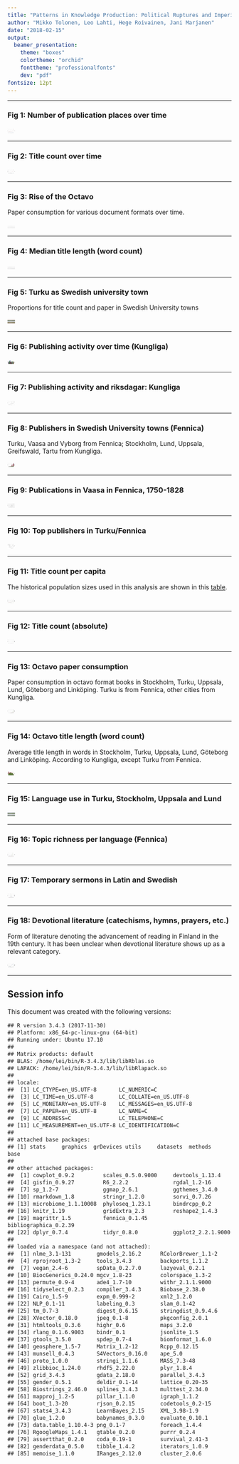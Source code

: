 ```yaml
---
title: "Patterns in Knowledge Production: Political Ruptures and Imperial Dynamics Shaping Public Discourse in Sweden and Finland, 1640–1828"
author: "Mikko Tolonen, Leo Lahti, Hege Roivainen, Jani Marjanen"
date: "2018-02-15"
output: 
  beamer_presentation:
    theme: "boxes"
    colortheme: "orchid"
    fonttheme: "professionalfonts"
    dev: "pdf"
fontsize: 12pt
---
```







---


### Fig 1: Number of publication places over time

<img src="20170201_manuscript/Figure_1-1.png" title="plot of chunk Figure_1" alt="plot of chunk Figure_1" width="17cm" />

---


### Fig 2: Title count over time

<img src="20170201_manuscript/Figure_2-1.png" title="plot of chunk Figure_2" alt="plot of chunk Figure_2" width="17cm" />

---

### Fig 3: Rise of the Octavo

Paper consumption for various document formats over time.



<img src="20170201_manuscript/Figure_3-1.png" title="plot of chunk Figure_3" alt="plot of chunk Figure_3" width="17cm" />



---


### Fig 4: Median title length (word count)

<img src="20170201_manuscript/Figure_4-1.png" title="plot of chunk Figure_4" alt="plot of chunk Figure_4" width="17cm" />

---


### Fig 5: Turku as Swedish university town

Proportions for title count and paper in Swedish University towns
 


<img src="20170201_manuscript/Figure_5-1.png" title="plot of chunk Figure_5" alt="plot of chunk Figure_5" width="17cm" />

---

### Fig 6: Publishing activity over time (Kungliga)

<img src="20170201_manuscript/Figure_6-1.png" title="plot of chunk Figure_6" alt="plot of chunk Figure_6" width="17cm" />

---


### Fig 7: Publishing activity and riksdagar: Kungliga

<img src="20170201_manuscript/Figure_7-1.png" title="plot of chunk Figure_7" alt="plot of chunk Figure_7" width="17cm" />

---


### Fig 8: Publishers in Swedish University towns (Fennica)

Turku, Vaasa and Vyborg from Fennica; Stockholm, Lund, Uppsala, Greifswald, Tartu from Kungliga.

<img src="20170201_manuscript/Figure_8-1.png" title="plot of chunk Figure_8" alt="plot of chunk Figure_8" width="17cm" />

---



### Fig 9: Publications in Vaasa in Fennica, 1750-1828


<img src="20170201_manuscript/Figure_9-1.png" title="plot of chunk Figure_9" alt="plot of chunk Figure_9" width="17cm" />


---


### Fig 10: Top publishers in Turku/Fennica

<img src="20170201_manuscript/Figure_10-1.png" title="plot of chunk Figure_10" alt="plot of chunk Figure_10" width="17cm" />

---



### Fig 11: Title count per capita

The historical population sizes used in this analysis are shown in this [table](https://github.com/COMHIS/bibliographica/blob/master/inst/extdata/population_sizes_in_cities.csv).

<img src="20170201_manuscript/Figure_11-1.png" title="plot of chunk Figure_11" alt="plot of chunk Figure_11" width="17cm" />

---



### Fig 12: Title count (absolute)

<img src="20170201_manuscript/Figure_12-1.png" title="plot of chunk Figure_12" alt="plot of chunk Figure_12" width="17cm" />

---




### Fig 13: Octavo paper consumption

Paper consumption in octavo format books in Stockholm, Turku, Uppsala,
Lund, Göteborg and Linköping. Turku is from Fennica, other cities from
Kungliga.

<img src="20170201_manuscript/Figure_13-1.png" title="plot of chunk Figure_13" alt="plot of chunk Figure_13" width="17cm" />


---


### Fig 14: Octavo title length (word count)

Average title length in words in Stockholm, Turku, Uppsala, Lund, Göteborg and Linköping. According to Kungliga, except Turku from Fennica. 

<img src="20170201_manuscript/Figure_14-1.png" title="plot of chunk Figure_14" alt="plot of chunk Figure_14" width="17cm" />

---


### Fig 15: Language use in Turku, Stockholm, Uppsala and Lund




<img src="20170201_manuscript/Figure_15-1.png" title="plot of chunk Figure_15" alt="plot of chunk Figure_15" width="17cm" />

---


### Fig 16: Topic richness per language (Fennica)

<img src="20170201_manuscript/Figure_16-1.png" title="plot of chunk Figure_16" alt="plot of chunk Figure_16" width="17cm" />

---


### Fig 17: Temporary sermons in Latin and Swedish

<img src="20170201_manuscript/Figure_17-1.png" title="plot of chunk Figure_17" alt="plot of chunk Figure_17" width="17cm" />

---


### Fig 18: Devotional literature (catechisms, hymns, prayers, etc.) 

Form of literature denoting the advancement of reading in Finland in the 19th century. It has been unclear when devotional literature  shows up as a relevant category.

<img src="20170201_manuscript/Figure_18-1.png" title="plot of chunk Figure_18" alt="plot of chunk Figure_18" width="17cm" />

---



## Session info

This document was created with the following versions:


```
## R version 3.4.3 (2017-11-30)
## Platform: x86_64-pc-linux-gnu (64-bit)
## Running under: Ubuntu 17.10
## 
## Matrix products: default
## BLAS: /home/lei/bin/R-3.4.3/lib/libRblas.so
## LAPACK: /home/lei/bin/R-3.4.3/lib/libRlapack.so
## 
## locale:
##  [1] LC_CTYPE=en_US.UTF-8       LC_NUMERIC=C              
##  [3] LC_TIME=en_US.UTF-8        LC_COLLATE=en_US.UTF-8    
##  [5] LC_MONETARY=en_US.UTF-8    LC_MESSAGES=en_US.UTF-8   
##  [7] LC_PAPER=en_US.UTF-8       LC_NAME=C                 
##  [9] LC_ADDRESS=C               LC_TELEPHONE=C            
## [11] LC_MEASUREMENT=en_US.UTF-8 LC_IDENTIFICATION=C       
## 
## attached base packages:
## [1] stats     graphics  grDevices utils     datasets  methods   base     
## 
## other attached packages:
##  [1] cowplot_0.9.2         scales_0.5.0.9000     devtools_1.13.4      
##  [4] gisfin_0.9.27         R6_2.2.2              rgdal_1.2-16         
##  [7] sp_1.2-7              ggmap_2.6.1           ggthemes_3.4.0       
## [10] rmarkdown_1.8         stringr_1.2.0         sorvi_0.7.26         
## [13] microbiome_1.1.10008  phyloseq_1.23.1       bindrcpp_0.2         
## [16] knitr_1.19            gridExtra_2.3         reshape2_1.4.3       
## [19] magrittr_1.5          fennica_0.1.45        bibliographica_0.2.39
## [22] dplyr_0.7.4           tidyr_0.8.0           ggplot2_2.2.1.9000   
## 
## loaded via a namespace (and not attached):
##  [1] nlme_3.1-131        gmodels_2.16.2      RColorBrewer_1.1-2 
##  [4] rprojroot_1.3-2     tools_3.4.3         backports_1.1.2    
##  [7] vegan_2.4-6         spData_0.2.7.0      lazyeval_0.2.1     
## [10] BiocGenerics_0.24.0 mgcv_1.8-23         colorspace_1.3-2   
## [13] permute_0.9-4       ade4_1.7-10         withr_2.1.1.9000   
## [16] tidyselect_0.2.3    compiler_3.4.3      Biobase_2.38.0     
## [19] Cairo_1.5-9         expm_0.999-2        xml2_1.2.0         
## [22] NLP_0.1-11          labeling_0.3        slam_0.1-42        
## [25] tm_0.7-3            digest_0.6.15       stringdist_0.9.4.6 
## [28] XVector_0.18.0      jpeg_0.1-8          pkgconfig_2.0.1    
## [31] htmltools_0.3.6     highr_0.6           maps_3.2.0         
## [34] rlang_0.1.6.9003    bindr_0.1           jsonlite_1.5       
## [37] gtools_3.5.0        spdep_0.7-4         biomformat_1.6.0   
## [40] geosphere_1.5-7     Matrix_1.2-12       Rcpp_0.12.15       
## [43] munsell_0.4.3       S4Vectors_0.16.0    ape_5.0            
## [46] proto_1.0.0         stringi_1.1.6       MASS_7.3-48        
## [49] zlibbioc_1.24.0     rhdf5_2.22.0        plyr_1.8.4         
## [52] grid_3.4.3          gdata_2.18.0        parallel_3.4.3     
## [55] gender_0.5.1        deldir_0.1-14       lattice_0.20-35    
## [58] Biostrings_2.46.0   splines_3.4.3       multtest_2.34.0    
## [61] mapproj_1.2-5       pillar_1.1.0        igraph_1.1.2       
## [64] boot_1.3-20         rjson_0.2.15        codetools_0.2-15   
## [67] stats4_3.4.3        LearnBayes_2.15     XML_3.98-1.9       
## [70] glue_1.2.0          babynames_0.3.0     evaluate_0.10.1    
## [73] data.table_1.10.4-3 png_0.1-7           foreach_1.4.4      
## [76] RgoogleMaps_1.4.1   gtable_0.2.0        purrr_0.2.4        
## [79] assertthat_0.2.0    coda_0.19-1         survival_2.41-3    
## [82] genderdata_0.5.0    tibble_1.4.2        iterators_1.0.9    
## [85] memoise_1.1.0       IRanges_2.12.0      cluster_2.0.6
```





